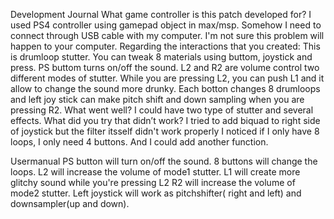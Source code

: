 Development Journal
    What game controller is this patch developed for?
        I used PS4 controller using gamepad object in max/msp. Somehow I need to connect through USB cable with my computer. I'm not sure this problem will happen to your computer.
    Regarding the interactions that you created:
        This is drumloop stutter. You can tweak 8 materials using buttom, joystick and press.
        PS buttom turns on/off the sound. L2 and R2 are volume control two different modes of stutter. While you are pressing L2, you can push L1 and it allow to change the sound more drunky. Each botton changes 8 drumloops and left joy stick can make pitch shift and down sampling when you are pressing R2.
    What went well?
        I could have two type of stutter and several effects.
    What did you try that didn’t work?
        I tried to add biquad to right side of joystick but the filter itsself didn't work properly
        I noticed if I only have 8 loops, I only need 4 buttons. And I could add another function.
    
Usermanual
    PS button will turn on/off the sound.
    8 buttons will change the loops.
    L2 will increase the volume of mode1 stutter.
    L1 will create more glitchy sound while you're pressing L2
    R2 will increase the volume of mode2 stutter.
    Left joystick will work as pitchshifter( right and left) and downsampler(up and down).